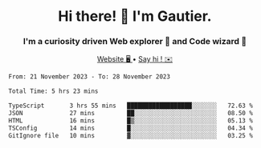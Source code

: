 <h1 align="center">Hi there! 👋 I'm Gautier.</h1>
<h3 align="center">I'm a curiosity driven Web explorer 🚀 and Code wizard 🧙</h3>

<p align="center">
  <a href="https://xisabla.github.io/">Website 🖥️ </a> •
  <a href="mailto:xisabla.dev@gmail.com">Say hi ! ✉️</a>
</p>

<!--START_SECTION:waka-->

```txt
From: 21 November 2023 - To: 28 November 2023

Total Time: 5 hrs 23 mins

TypeScript       3 hrs 55 mins   ██████████████████░░░░░░░   72.63 %
JSON             27 mins         ██░░░░░░░░░░░░░░░░░░░░░░░   08.50 %
HTML             16 mins         █▒░░░░░░░░░░░░░░░░░░░░░░░   05.13 %
TSConfig         14 mins         █░░░░░░░░░░░░░░░░░░░░░░░░   04.34 %
GitIgnore file   10 mins         ▓░░░░░░░░░░░░░░░░░░░░░░░░   03.25 %
```

<!--END_SECTION:waka-->

